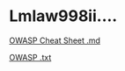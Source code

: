 # Lmlaw998ii....
[OWASP Cheat Sheet .md](https://github.com/fightMMC0lub/xkiosnuyc/blob/main/OWSAP.md)

[OWASP .txt](https://github.com/fightMMC0lub/xkiosnuyc/blob/main/owsap.txt)
